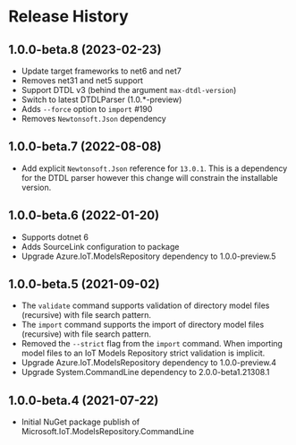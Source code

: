 # Release History

## 1.0.0-beta.8 (2023-02-23)

- Update target frameworks to net6 and net7
- Removes net31 and net5 support
- Support DTDL v3 (behind the argument `max-dtdl-version`)
- Switch to latest DTDLParser (1.0.*-preview)
- Adds `--force` option to `import` #190
- Removes `Newtonsoft.Json` dependency

## 1.0.0-beta.7 (2022-08-08)

- Add explicit `Newtonsoft.Json` reference for `13.0.1`. This is a dependency for the DTDL parser however this change will constrain the installable version.

## 1.0.0-beta.6 (2022-01-20)

- Supports dotnet 6
- Adds SourceLink configuration to package
- Upgrade Azure.IoT.ModelsRepository dependency to 1.0.0-preview.5

## 1.0.0-beta.5 (2021-09-02)

- The `validate` command supports validation of directory model files (recursive) with file search pattern.
- The `import` command supports the import of directory model files (recursive) with file search pattern.
- Removed the `--strict` flag from the `import` command. When importing model files to an IoT Models Repository strict validation
  is implicit.
- Upgrade Azure.IoT.ModelsRepository dependency to 1.0.0-preview.4
- Upgrade System.CommandLine dependency to 2.0.0-beta1.21308.1

## 1.0.0-beta.4 (2021-07-22)

- Initial NuGet package publish of Microsoft.IoT.ModelsRepository.CommandLine
